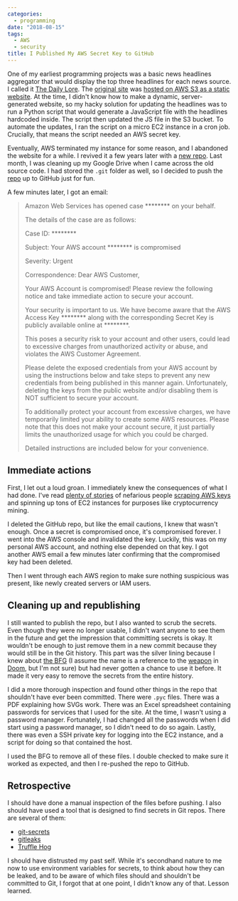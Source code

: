 ```yaml
---
categories:
  - programming
date: "2018-08-15"
tags:
  - AWS
  - security
title: I Published My AWS Secret Key to GitHub
---
```


One of my earliest programming projects was a basic news headlines aggregator
that would display the top three headlines for each news source. I called it
[The Daily Lore](https://dailylore.com/). The [original
site](https://www.dailylore.com/legacy/) was [hosted on AWS S3 as a static
website](https://docs.aws.amazon.com/AmazonS3/latest/dev/WebsiteHosting.html).
At the time, I didn't know how to make a dynamic, server-generated website, so
my hacky solution for updating the headlines was to run a Python script that
would generate a JavaScript file with the headlines hardcoded inside. The
script then updated the JS file in the S3 bucket. To automate the updates, I
ran the script on a micro EC2 instance in a cron job. Crucially, that means the
script needed an AWS secret key.

Eventually, AWS terminated my instance for some reason, and I abandoned the
website for a while. I revived it a few years later with a [new
repo](https://github.com/dguo/dailylore). Last month, I was cleaning up my
Google Drive when I came across the old source code. I had stored the `.git`
folder as well, so I decided to push the
[repo](https://github.com/dguo/headlines) up to GitHub just for fun.

A few minutes later, I got an email:

> Amazon Web Services has opened case ******** on your behalf.
>
> The details of the case are as follows:
>
> Case ID: ********
>
> Subject: Your AWS account ******** is compromised
>
> Severity: Urgent
>
> Correspondence: Dear AWS Customer,
>
> Your AWS Account is compromised! Please review the following notice and take
> immediate action to secure your account.
>
> Your security is important to us. We have become aware that the AWS Access
> Key ******** along with the corresponding Secret Key is publicly available
> online at ********.
>
> This poses a security risk to your account and other users, could lead to
> excessive charges from unauthorized activity or abuse, and violates the AWS
> Customer Agreement.
>
> Please delete the exposed credentials from your AWS account by using the
> instructions below and take steps to prevent any new credentials from being
> published in this manner again. Unfortunately, deleting the keys from the
> public website and/or disabling them is NOT sufficient to secure your
> account.
>
> To additionally protect your account from excessive charges, we have
> temporarily limited your ability to create some AWS resources. Please note
> that this does not make your account secure, it just partially limits the
> unauthorized usage for which you could be charged.
>
> Detailed instructions are included below for your convenience.

## Immediate actions

First, I let out a loud groan. I immediately knew the consequences of what I had
done. I've read [plenty of
stories](https://medium.com/@nagguru/exposing-your-aws-access-keys-on-github-can-be-extremely-costly-a-personal-experience-960be7aad039)
of nefarious people [scraping AWS
keys](https://www.theregister.co.uk/2015/01/06/dev_blunder_shows_github_crawling_with_keyslurping_bots/)
and spinning up tons of EC2 instances for purposes like cryptocurrency mining.

I deleted the GitHub repo, but like the email cautions, I knew that wasn't
enough. Once a secret is compromised once, it's compromised forever. I went
into the AWS console and invalidated the key. Luckily, this was on my personal
AWS account, and nothing else depended on that key. I got another AWS email a
few minutes later confirming that the compromised key had been deleted.

Then I went through each AWS region to make sure nothing suspicious was
present, like newly created servers or IAM users.

## Cleaning up and republishing

I still wanted to publish the repo, but I also wanted to scrub the secrets.
Even though they were no longer usable, I didn't want anyone to see them in the
future and get the impression that committing secrets is okay. It wouldn't be
enough to just remove them in a new commit because they would still be in the
Git history. This part was the silver lining because I knew about [the
BFG](https://rtyley.github.io/bfg-repo-cleaner/) (I assume the name is a
reference to the [weapon](https://en.wikipedia.org/wiki/BFG_%28weapon%29) in
[Doom](https://en.wikipedia.org/wiki/Doom_(1993_video_game)), but I'm not sure)
but had never gotten a chance to use it before. It made it very easy to remove
the secrets from the entire history.

I did a more thorough inspection and found other things in the repo that
shouldn't have ever been committed. There were `.pyc` files. There was a PDF
explaining how SVGs work. There was an Excel spreadsheet containing passwords
for services that I used for the site. At the time, I wasn't using a password
manager. Fortunately, I had changed all the passwords when I did start using a
password manager, so I didn't need to do so again. Lastly, there was even a SSH
private key for logging into the EC2 instance, and a script for doing so that
contained the host.

I used the BFG to remove all of these files. I double checked to make sure it
worked as expected, and then I re-pushed the repo to GitHub.

## Retrospective

I should have done a manual inspection of the files before pushing. I also
should have used a tool that is designed to find secrets in Git repos. There
are several of them:

* [git-secrets](https://github.com/awslabs/git-secrets)
* [gitleaks](https://github.com/zricethezav/gitleaks)
* [Truffle Hog](https://github.com/dxa4481/truffleHog)

I should have distrusted my past self. While it's secondhand nature to me now
to use environment variables for secrets, to think about how they can be
leaked, and to be aware of which files should and shouldn't be committed to
Git, I forgot that at one point, I didn't know any of that. Lesson learned.

